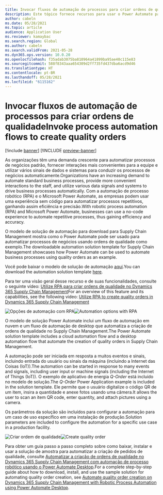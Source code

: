 ```yaml
---
title: Invocar fluxos de automação de processos para criar ordens de qualidade
description: Este tópico fornece recursos para usar o Power Automate para automatizar processos de negócios, usando o exemplo de ordens de qualidade.
author: cabeln
ms.date: 05/28/2021
ms.topic: article
audience: Application User
ms.reviewer: kamaybac
ms.search.region: Global
ms.author: cabeln
ms.search.validFrom: 2021-05-28
ms.dyn365.ops.version: 10.0.20
ms.openlocfilehash: f35adab3075ba810964a41899ba95ae40c115e83
ms.sourcegitcommit: 588f8343aaa654309d2ff735fd437dba6acd9d46
ms.translationtype: HT
ms.contentlocale: pt-BR
ms.lasthandoff: 05/28/2021
ms.locfileid: "6115162"
---
```

# <a name="invoke-process-automation-flows-to-create-quality-orders"></a><span data-ttu-id="fe00d-103">Invocar fluxos de automação de processos para criar ordens de qualidade</span><span class="sxs-lookup"><span data-stu-id="fe00d-103">Invoke process automation flows to create quality orders</span></span>

[!include [banner](../includes/banner.md)]
[!INCLUDE [preview-banner](../includes/preview-banner.md)]

<span data-ttu-id="fe00d-104">As organizações têm uma demanda crescente para automatizar processos de negócios padrão, fornecer interações mais convenientes para a equipe e utilizar vários sinais de dados e sistemas para conduzir os processos de negócios automaticamente.</span><span class="sxs-lookup"><span data-stu-id="fe00d-104">Organizations have an increasing demand to automate standard business processes, provide more convenient interactions to the staff, and utilize various data signals and systems to drive business processes automatically.</span></span> <span data-ttu-id="fe00d-105">Com a automação de processo robótico (RPA) e o Microsoft Power Automate, as empresas podem usar uma experiência sem código para automatizar processos repetitivos, ganhando assim eficiência e precisão.</span><span class="sxs-lookup"><span data-stu-id="fe00d-105">With robotic process automation (RPA) and Microsoft Power Automate, businesses can use a no-code experience to automate repetitive processes, thus gaining efficiency and accuracy.</span></span>

<span data-ttu-id="fe00d-106">O modelo de solução de automação para download para Supply Chain Management mostra como o Power Automate pode ser usado para automatizar processos de negócios usando ordens de qualidade como exemplo.</span><span class="sxs-lookup"><span data-stu-id="fe00d-106">The downloadable automation solution template for Supply Chain Management showcases how Power Automate can be used to automate business processes using quality orders as an example.</span></span>

<span data-ttu-id="fe00d-107">Você pode baixar o modelo de solução de automação [aqui](https://aka.ms/D365SCMQualityOrderRPASolution).</span><span class="sxs-lookup"><span data-stu-id="fe00d-107">You can download the automation solution template [here](https://aka.ms/D365SCMQualityOrderRPASolution).</span></span>

<span data-ttu-id="fe00d-108">Para ter uma visão geral desse recurso e de suas funcionalidades, consulte o seguinte vídeo: [Utilize RPA para criar ordens de qualidade no Dynamics 365 Supply Chain Management](https://www.youtube.com/watch?v=LFbzJ6-H89w)</span><span class="sxs-lookup"><span data-stu-id="fe00d-108">For an overview of this feature and its capabilities, see the following video: [Utilize RPA to create quality orders in Dynamics 365 Supply Chain Management](https://www.youtube.com/watch?v=LFbzJ6-H89w)</span></span>

<span data-ttu-id="fe00d-109">![Opções de automação com RPA](media/rpa-automation-options.png "Opções de automação com RPA")</span><span class="sxs-lookup"><span data-stu-id="fe00d-109">![Automation options with RPA](media/rpa-automation-options.png "Automation options with RPA")</span></span>

<span data-ttu-id="fe00d-110">O modelo de solução Power Automate inclui um fluxo de automação em nuvem e um fluxo de automação de desktop que automatiza a criação de ordens de qualidade no Supply Chain Management.</span><span class="sxs-lookup"><span data-stu-id="fe00d-110">The Power Automate solution template includes a cloud automation flow and a desktop automation flow that automate the creation of quality orders in Supply Chain Management.</span></span>

<span data-ttu-id="fe00d-111">A automação pode ser iniciada em resposta a muitos eventos e sinais, incluindo entrada do usuário ou sinais da máquina (incluindo a Internet das Coisas (IoT)).</span><span class="sxs-lookup"><span data-stu-id="fe00d-111">The automation can be started in response to many events and signals, including user input or machine signals (including the Internet of Things (IoT)).</span></span> <span data-ttu-id="fe00d-112">O exemplo de aplicativo de energia *Q-Order* está incluído no modelo de solução.</span><span class="sxs-lookup"><span data-stu-id="fe00d-112">The *Q-Order* Power Application example is included in the solution template.</span></span> <span data-ttu-id="fe00d-113">Ele permite que o usuário digitalize o código QR de um item, insira a quantidade e anexe fotos usando uma câmera.</span><span class="sxs-lookup"><span data-stu-id="fe00d-113">It allows the user to scan an item QR code, enter quantity, and attach pictures using a camera.</span></span>

<span data-ttu-id="fe00d-114">Os parâmetros da solução são incluídos para configurar a automação para um caso de uso específico em uma instalação de produção.</span><span class="sxs-lookup"><span data-stu-id="fe00d-114">Solution parameters are included to configure the automation for a specific use case in a production facility.</span></span>

<span data-ttu-id="fe00d-115">![Criar ordem de qualidade](media/rpa-create-quality-roder.png "Criar ordem de qualidade")</span><span class="sxs-lookup"><span data-stu-id="fe00d-115">![Create quality order](media/rpa-create-quality-roder.png "Create quality order")</span></span>

<span data-ttu-id="fe00d-116">Para obter um guia passo a passo completo sobre como baixar, instalar e usar a solução de amostra para automatizar a criação de pedidos de qualidade, consulte [Automatizar a criação de ordens de qualidade no Dynamics 365 Supply Chain Management com automação de processo robótico usando o Power Automate Desktop](/power-automate/desktop-flows/dynamics365-scm-rpa).</span><span class="sxs-lookup"><span data-stu-id="fe00d-116">For a complete step-by-step guide about how to download, install, and use the sample solution for automating quality order creation, see [Automate quality order creation on Dynamics 365 Supply Chain Management with Robotic Process Automation using Power Automate Desktop](/power-automate/desktop-flows/dynamics365-scm-rpa).</span></span>

